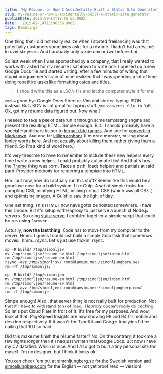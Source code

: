 ```yaml
---
title: "My Résumé: or How I Accidentally Built a Static Site Generator"
slug: my-resume-or-how-i-accidentally-built-a-static-site-generator
publishDate: 2015-09-14T18:06:56.000Z
date:   2015-09-14T18:06:56.000Z
tags: Ramblings
---
```


One thing that I did not really realize when I started freelancing was that potentially customers sometimes asks for a résumé. I hadn't had a résumé in over six years. And I probably only wrote one or two before that.

So last week when I was approached by a company, that I really wanted to work with, asked for my résumé I sat down to write one. I opened up a new Google Docs file and started writing. After a few minutes of writing that stupid programmer's brain of mine realized that I was spending a lot of time doing repetitive tasks like formatting dates and titles.

> I should write this as a JSON file and let the computer style it for me!

`cmd-w` good bye Google Docs. Fired up Vim and started typing JSON instead. But JSON is not great for typing stuff. `/me converts file to YAML`. Ok, got my résumé data figured out. Now what?

I needed to take a pile of data run it through some templating engine and present the resulting HTML. Simple enough. But.. I should probably have a special Handlebars helper to [format date ranges](https://github.com/simme/resume/blob/master/themes/formal/helpers/date-range.js). And one for [converting Markdown](https://github.com/simme/resume/blob/master/themes/formal/helpers/md.js). And one for [killing orphans](https://github.com/simme/resume/blob/master/themes/formal/helpers/orphan-killer.js) (I'm not a monster, talking about lonley words here. And not actually about killing them, rather giving them a friend. So I'm a kind of word hero.)

It's very tiresome to have to remember to include these new helpers every time I write a new helper.. I could probably automate this! And that's how the [Theme](https://github.com/simme/resume/blob/master/theme.js) thing was born. Takes a path, loads helpers and partials at said path. Provides methods for rendering a template into HTML.

Hm.. but now, how do I actually run this stuff? Seems like this would be a good use case for a build system. Like Gulp. A set of simple tasks for compiling CSS, minifying HTML, inlining critical CSS (which was all CSS..) and optimizing images. A [Gulpfile](https://github.com/simme/resume/blob/master/Gulpfile.js) saw the light of day.

One last thing. This HTML I now have gotta be hosted somewhere. I have this Linode. But it's setup with Haproxy to just serve a bunch of Node.js servers. So using [static server](https://www.npmjs.com/package/static-server) I cobbled together a simple script that could be run using Forever.

Actually, **now the last thing**. Code has to move from my computer to the server. Hmm.. I guess I could just build a simple Gulp task that somehows.. moves.. hmm.. _rsync_. Let's just use frickin' _rsync_.

```
cp -R build/ /tmp/simonljsv
mv /tmp/simonljsv/resume-sv.html /tmp/simonljsv/index.html
rm /tmp/simonljsv/resume-en.html
rsync -avz /tmp/simonljsv/ root@iamsim.me:~/simonljungberg.se/
rm -rf /tmp/simonljsv

cp -R build/ /tmp/simonljen
mv /tmp/simonljen/resume-en.html /tmp/simonljen/index.html
rm /tmp/simonljen/resume-sv.html
rsync -avz /tmp/simonljen/ root@iamsim.me:~/simonljungberg.com/
rm -rf /tmp/simonljen
```

Simple enough! Also.. that server thing is not really built for production. Not that it'll have to withstand tons of load.. Haproxy doesn't really do caching. So let's put Cloud Flare in front of it. It's free for my purposes. And wow, look at that. PageSpeed Insights are now showing 98 and 94 for mobile and desktop respectively. If it wasn't for TypeKit and Google Analytics I'd be nailing that 100 so hard.

Did this make me finish the résumé faster? No. On the contrary, it took me a few nights longer then if I had just written that Google Docs. But now I have my CV datafied. Which is nice. And I also got to built a tiny personal site for myself. I'm no designer, but I think it looks ok!

You can check 'em out at [simonljungberg.se](http://simonljungberg.se) for the Swedish version and [simonljungberg.com](http://simonljungberg.com) for the English — not yet proof read — version!
